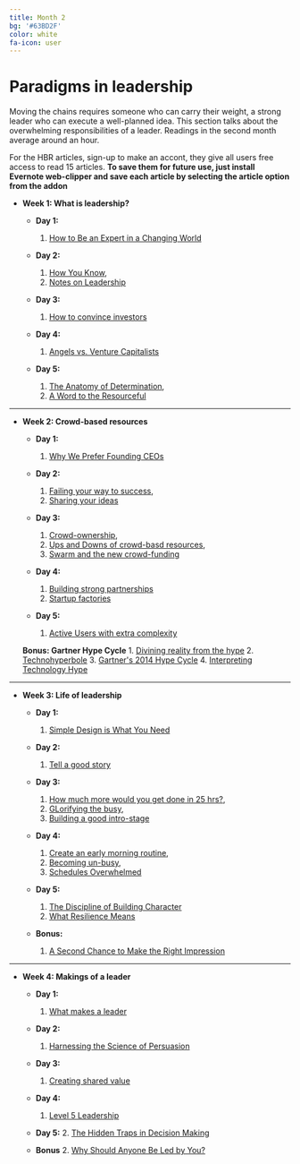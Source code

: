 ```yaml
---
title: Month 2
bg: '#63BD2F'
color: white
fa-icon: user
---
```


# Paradigms in leadership

Moving the chains requires someone who can carry their weight, a strong leader who can execute a well-planned idea. This section talks about the overwhelming responsibilities of a leader. Readings in the second month average around an hour.

For the HBR articles, sign-up to make an accont, they give all users free access to read 15 articles. **To save them for future use, just install Evernote web-clipper and save each article by selecting the article option from the addon**

- **Week 1: What is leadership?**

  * **Day 1:** 
  	1. [How to Be an Expert in a Changing World](http://paulgraham.com/ecw.html)

  * **Day 2:** 
  	1. [How You Know](http://paulgraham.com/know.html),
  	2. [Notes on Leadership](http://techcrunch.com/2010/03/14/notes-on-leadership-jobs-grove-campbel/)
  	

  * **Day 3:** 
	1. [How to convince investors](http://paulgraham.com/convince.html)

  * **Day 4:** 
  	1. [Angels vs. Venture Capitalists](http://blog.pmarca.com/2010/03/02/angels-vs-venture-capitalists-1/)

  * **Day 5:** 
  	1. [The Anatomy of Determination](http://paulgraham.com/determination.html), 
  	2. [A Word to the Resourceful](http://paulgraham.com/word.html)

-------------------------

- **Week 2: Crowd-based resources**

  * **Day 1:** 
  	1. [Why We Prefer Founding CEOs](http://www.bhorowitz.com/why_we_prefer_founding_ceos)

  * **Day 2:** 
  	1. [Failing your way to success](http://blogs.wsj.com/accelerators/2014/12/05/weekend-read-failing-your-way-to-success-an-ode-to-the-lean-startup/),
  	2. [Sharing your ideas](http://blogs.wsj.com/accelerators/2014/10/20/scott-weiss-round-up-the-experts/)

  * **Day 3:** 
  	1. [Crowd-ownership](http://blogs.wsj.com/accelerators/2014/10/31/jim-fowler-give-your-crowd-some-ownership/),
  	2. [Ups and Downs of crowd-basd resources](http://blogs.wsj.com/accelerators/2014/10/28/jeremiah-owyang-the-ups-and-downs-of-crowd-based-resources/),
  	3. [Swarm and the new crowd-funding](http://www.coindesk.com/swarm-take-bitcoin-crowdfunding-new-heights/)

  * **Day 4:** 
  	1. [Building strong partnerships](http://www.firstround.com/article/What-to-Learn-from-This-Restaurant-Startup-That-Turned-Strong-Partnerships-into-a-Better-Product)
  	2. [Startup factories](http://www.wired.com/2014/11/startup-factories/)

  * **Day 5:** 
  	1. [Active Users with extra complexity](http://www.firstround.com/article/How-Lumosity-Spiked-Active-Users-10-with-Complexity-Not-Simplicity) 
  
  **Bonus: Gartner Hype Cycle**
    	1. [Divining reality from the hype](http://www.economist.com/blogs/babbage/2014/08/difference-engine-2)
  	2. [Technohyperbole](http://www.economist.com/blogs/graphicdetail/2014/08/daily-chart-17)
  	3. [Gartner's 2014 Hype Cycle](http://www.gartner.com/newsroom/id/2819918)
  	4. [Interpreting Technology Hype](http://www.gartner.com/technology/research/methodologies/hype-cycle.jsp)


-------------------------

- **Week 3: Life of leadership**

  * **Day 1:** 
  	1. [Simple Design is What You Need](http://www.firstround.com/article/Simple-Design-is-What-You-Need-Not-What-You-Want-1)

  * **Day 2:** 
  	1. [Tell a good story](http://www.firstround.com/article/This-Advice-From-IDEOs-Nicole-Kahn-Will-Transform-the-Way-You-Give-Presentations)

  * **Day 3:** 
  	1. [How much more would you get done in 25 hrs?](http://www.fastcompany.com/3037895/how-to-be-a-success-at-everything/how-much-more-would-you-get-done-in-a-25-hour-day),
  	2. [GLorifying the busy](https://hbr.org/2014/06/why-we-humblebrag-about-being-busy/),
  	3. [Building a good	intro-stage](http://blog.codinghorror.com/level-one-the-intro-stage/)


  * **Day 4:** 
  	1. [Create an early morning routine](http://www.fastcompany.com/3040342/the-two-most-overlooked-aspects-to-creating-a-lasting-early-morning-routine), 
  	2. [Becoming un-busy](http://www.becomingminimalist.com/un-busy/),
  	3. [Schedules Overwhelmed](http://www.becomingminimalist.com/overcoming-overwhelmed/)

  * **Day 5:** 
  	1. [The Discipline of Building Character](https://hbr.org/2006/01/the-discipline-of-building-character)
  	2. [What Resilience Means](https://hbr.org/2015/01/what-resilience-means-and-why-it-matters)

  * **Bonus:** 
  	1. [A Second Chance to Make the Right Impression](https://hbr.org/2015/01/a-second-chance-to-make-the-right-impression)
   	

-------------------------

- **Week 4: Makings of a leader**

  * **Day 1:** 
  	1. [What makes a leader](https://hbr.org/2004/01/what-makes-a-leader)

  * **Day 2:** 
  	1. [Harnessing the Science of Persuasion ](https://hbr.org/2001/10/harnessing-the-science-of-persuation)

  * **Day 3:** 
  	1. [Creating shared value](https://hbr.org/2011/01/the-big-idea-creating-shared-value)

  * **Day 4:** 
  	1. [Level 5 Leadership](https://hbr.org/2005/07/level-5-leadership-the-triumph-of-humility-and-fierce-resolve)

  * **Day 5:** 
  	2. [The Hidden Traps in Decision Making](https://hbr.org/2006/01/the-hidden-traps-in-decision-making)

  * **Bonus** 
  	2. [Why Should Anyone Be Led by You?](https://hbr.org/2000/09/why-should-anyone-be-led-by-you)

  	
